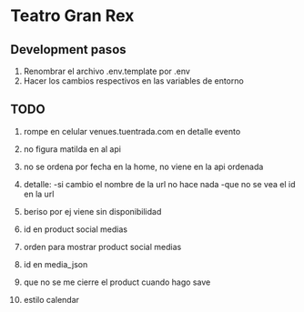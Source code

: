 # Teatro Gran Rex


## Development pasos

1. Renombrar el archivo .env.template por .env
2. Hacer los cambios respectivos en las variables de entorno

## TODO

1. rompe en celular venues.tuentrada.com en detalle evento

2. no figura matilda en al api

3. no se ordena por fecha en la home, no viene en la api ordenada

4. detalle:
-si cambio el nombre de la url no hace nada
-que no se vea el id en la url

5. beriso por ej viene sin disponibilidad

7. id en product social medias

8. orden para mostrar product social medias

9. id en media_json

10. que no se me cierre el product cuando hago save

11. estilo calendar